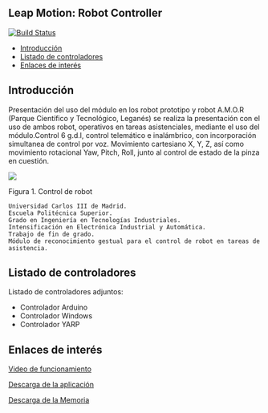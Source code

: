 ## Leap Motion: Robot Controller
[![Build Status](https://travis-ci.org/davidvelascogarcia/Leap-Motion-Robot-Controller.svg?branch=master)](https://travis-ci.org/davidvelascogarcia/Leap-Motion-Robot-Controller)

- [Introducción](#introducción)
- [Listado de controladores](#listado-de-controladores)
- [Enlaces de interés](#enlaces-de-interés)

## Introducción

Presentación del uso del módulo en los robot prototipo y robot A.M.O.R (Parque Científico y Tecnológico, Leganés) se realiza la presentación con el uso de ambos robot, operativos en tareas asistenciales, mediante el uso del módulo.Control 6 g.d.l, control telemático e inalámbrico, con incorporación simultanea de control por voz.
Movimiento cartesiano X, Y, Z, así como movimiento rotacional Yaw, Pitch, Roll, junto al control de estado de la pinza en cuestión.

![](https://lh3.googleusercontent.com/dtyw1scpNiuBd87cPYhppHJS0Zyc6I07M88B2-K7aGxYgpquwL9oOyliU_XxuRS0PzHtvo88_Q=w640-h360-p)

Figura 1. Control de robot

```
Universidad Carlos III de Madrid.
Escuela Politécnica Superior.
Grado en Ingeniería en Tecnologías Industriales.
Intensificación en Electrónica Industrial y Automática.
Trabajo de fin de grado.
Módulo de reconocimiento gestual para el control de robot en tareas de asistencia.
```

## Listado de controladores

Listado de controladores adjuntos:

- Controlador Arduino
- Controlador Windows
- Controlador YARP


## Enlaces de interés

[Video de funcionamiento](https://www.youtube.com/watch?time_continue=2&v=DU1mztLFsmE)

[Descarga de la aplicación](https://github.com/davidvelascogarcia)

[Descarga de la Memoria](https://www.researchgate.net/publication/319902393_Modulo_de_reconocimiento_gestual_para_control_de_robot_en_tareas_de_asistencia)
